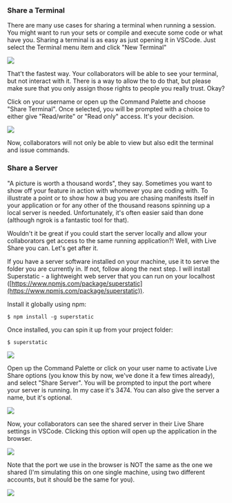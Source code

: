 
### Share a Terminal

There are many use cases for sharing a terminal when running a session. You might want to run your sets or compile and execute some code or what have you. Sharing a terminal is as easy as just opening it in VSCode. Just select the Terminal menu item and click "New Terminal"

![](https://cdn.fs.teachablecdn.com/ADNupMnWyR7kCWRvm76Laz/resize=width:1000/https://www.filepicker.io/api/file/JuUeKMgvS563LAlLxYZc)

That't the fastest way. Your collaborators will be able to see your terminal, but not interact with it. There is a way to allow the to do that, but please make sure that you only assign those rights to people you really trust. Okay?

Click on your username or open up the Command Palette and choose "Share Terminal". Once selected, you will be prompted with a choice to either give "Read/write" or "Read only" access. It's your decision.

![](https://cdn.fs.teachablecdn.com/ADNupMnWyR7kCWRvm76Laz/resize=width:1000/https://www.filepicker.io/api/file/AV01lu1PSmOKo3xGdvty)

Now, collaborators will not only be able to view but also edit the terminal and issue commands.


### Share a Server

"A picture is worth a thousand words", they say. Sometimes you want to show off your feature in action with whomever you are coding with. To illustrate a point or to show how a bug you are chasing manifests itself in your application or for any other of the thousand reasons spinning up a local server is needed. Unfortunately, it's often easier said than done (although ngrok is a fantastic tool for that).

Wouldn't it be great if you could start the server locally and allow your collaborators get access to the same running application?! Well, with Live Share you can. Let's get after it.

If you have a server software installed on your machine, use it to serve the folder you are currently in. If not, follow along the next step. I will install Superstatic - a lightweight web server that you can run on your localhost ([https://www.npmjs.com/package/superstatic](https://www.npmjs.com/package/superstatic)).

Install it globally using npm:
```
$ npm install -g superstatic
```
Once installed, you can spin it up from your project folder:
```
$ superstatic
```
  

![](https://cdn.fs.teachablecdn.com/ADNupMnWyR7kCWRvm76Laz/resize=width:1000/https://www.filepicker.io/api/file/DnKkP5EhThma55yiYvNK)

Open up the Command Palette or click on your user name to activate Live Share options (you know this by now, we've done it a few times already), and select "Share Server". You will be prompted to input the port where your server is running. In my case it's 3474. You can also give the server a name, but it's optional.

![](https://cdn.fs.teachablecdn.com/ADNupMnWyR7kCWRvm76Laz/resize=width:1000/https://www.filepicker.io/api/file/ENnsBSezSPiiTtvhDmxR)

Now, your collaborators can see the shared server in their Live Share settings in VSCode. Clicking this option will open up the application in the browser.

![](https://cdn.fs.teachablecdn.com/ADNupMnWyR7kCWRvm76Laz/resize=width:1000/https://www.filepicker.io/api/file/lMwyuvjsQau0Wau7Dxzi)

  

Note that the port we use in the browser is NOT the same as the one we shared (I'm simulating this on one single machine, using two different accounts, but it should be the same for you).

![](https://cdn.fs.teachablecdn.com/ADNupMnWyR7kCWRvm76Laz/resize=width:1000/https://www.filepicker.io/api/file/jYDgNQSOSsex4GYdBqUw)